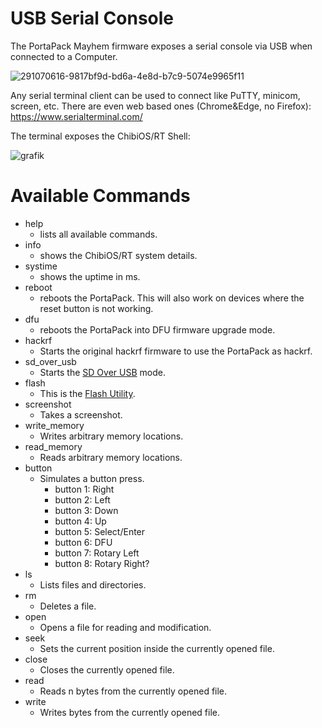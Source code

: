 # USB Serial Console

The PortaPack Mayhem firmware exposes a serial console via USB when connected to a Computer.

![291070616-9817bf9d-bd6a-4e8d-b7c9-5074e9965f11](https://github.com/eried/portapack-mayhem/assets/13151053/f00a2a55-0116-4390-b5f4-cb11c4fb262a)

Any serial terminal client can be used to connect like PuTTY, minicom, screen, etc. There are even web based ones (Chrome&Edge, no Firefox): https://www.serialterminal.com/

The terminal exposes the ChibiOS/RT Shell:

![grafik](https://github.com/eried/portapack-mayhem/assets/13151053/0642485a-ff13-4386-a1f4-4516d654d8dc)

# Available Commands
* help
  * lists all available commands.
* info
  * shows the ChibiOS/RT system details.
* systime
  * shows the uptime in ms.
* reboot
  * reboots the PortaPack. This will also work on devices where the reset button is not working.
* dfu
  * reboots the PortaPack into DFU firmware upgrade mode.
* hackrf
  * Starts the original hackrf firmware to use the PortaPack as hackrf.
* sd_over_usb
  * Starts the [SD Over USB](SD-Over-USB) mode.
* flash
  * This is the [Flash Utility](Flash-Utility).
* screenshot
  * Takes a screenshot.
* write_memory
  * Writes arbitrary memory locations. 
* read_memory
  * Reads arbitrary memory locations. 
* button
  * Simulates a button press.
    * button 1: Right
    * button 2: Left
    * button 3: Down
    * button 4: Up
    * button 5: Select/Enter
    * button 6: DFU
    * button 7: Rotary Left
    * button 8: Rotary Right?
* ls
  * Lists files and directories.
* rm
  * Deletes a file.
* open
  * Opens a file for reading and modification.
* seek
  * Sets the current position inside the currently opened file.
* close
  * Closes the currently opened file.
* read
  * Reads n bytes from the currently opened file.
* write
  * Writes bytes from the currently opened file.
